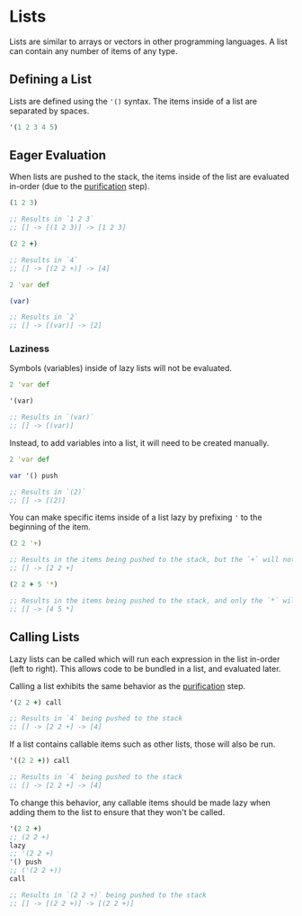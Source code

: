 # Lists

Lists are similar to arrays or vectors in other programming languages. A list can contain any number of items of any type.

## Defining a List

Lists are defined using the `'()` syntax. The items inside of a list are separated by spaces.

```clojure
'(1 2 3 4 5)
```

## Eager Evaluation

When lists are pushed to the stack, the items inside of the list are evaluated in-order (due to the [purification](../introduction/stack#purification) step).

```clojure
(1 2 3)

;; Results in `1 2 3`
;; [] -> [(1 2 3)] -> [1 2 3]

(2 2 +)

;; Results in `4`
;; [] -> [(2 2 +)] -> [4]

2 'var def

(var)

;; Results in `2`
;; [] -> [(var)] -> [2]
```

### Laziness

Symbols (variables) inside of lazy lists will not be evaluated.

```clojure
2 'var def

'(var)

;; Results in `(var)`
;; [] -> [(var)]
```

Instead, to add variables into a list, it will need to be created manually.

```clojure
2 'var def

var '() push

;; Results in `(2)`
;; [] -> [(2)]
```

You can make specific items inside of a list lazy by prefixing `'` to the beginning of the item.

```clojure
(2 2 '+)

;; Results in the items being pushed to the stack, but the `+` will not be not called
;; [] -> [2 2 +]

(2 2 + 5 '*)

;; Results in the items being pushed to the stack, and only the `*` will not be called
;; [] -> [4 5 *]
```

## Calling Lists

Lazy lists can be called which will run each expression in the list in-order (left to right). This allows code to be bundled in a list, and evaluated later.

Calling a list exhibits the same behavior as the [purification](../introduction/stack.md#purification) step.

```clojure
'(2 2 +) call

;; Results in `4` being pushed to the stack
;; [] -> [2 2 +] -> [4]
```

If a list contains callable items such as other lists, those will also be run.

```clojure
'((2 2 +)) call

;; Results in `4` being pushed to the stack
;; [] -> [2 2 +] -> [4]
```

To change this behavior, any callable items should be made lazy when adding them to the list to ensure that they won't be called.

```clojure
'(2 2 +)
;; (2 2 +)
lazy
;; '(2 2 +)
'() push
;; ('(2 2 +))
call

;; Results in `(2 2 +)` being pushed to the stack
;; [] -> [(2 2 +)] -> [(2 2 +)]
```

<!-- **Note: Running `call` on a list doesn't provide the same behavior as the [purification](../introduction/stack#purification) step. It evaluates the items in the list, and doesn't keep the items inside the bounds of the list. To keep the items inside the bounds of the list, you can use the `call-list` operator.** -->

<!-- TODO: we need to add the call-list intrinsic -->
<!-- ## The `call-list` Operator

To perform the same behavior as pushing a non-lazy list to the stack, to a lazy list, you can use the `call-list` operator. This works differently than `call`, which evaluates and unwraps the results onto the stack.

```clojure
'(2 2 +) call-list

;; Results in `(4)` being pushed to the stack
;; [] -> [(4)]
``` -->
